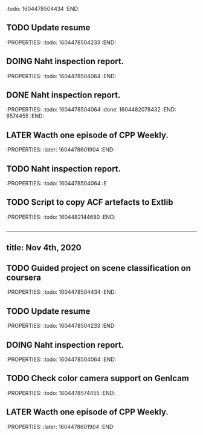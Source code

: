 :todo: 1604478504434
:END:
## TODO Update resume
:PROPERTIES:
:todo: 1604478504233
:END:
## DOING Naht inspection report.
:PROPERTIES:
:todo: 1604478504064
:END:
## DONE Naht inspection report.
:PROPERTIES:
:todo: 1604478504064
:done: 1604482078432
:END:
8574455
:END:
## LATER Wacth one episode of CPP Weekly.
:PROPERTIES:
:later: 1604478601904
:END:
##
## TODO Naht inspection report.
:PROPERTIES:
:todo: 1604478504064
:E
## TODO Script to copy ACF artefacts to Extlib
:PROPERTIES:
:todo: 1604482144680
:END:
##
---
title: Nov 4th, 2020
---

## TODO Guided project on scene classification on coursera
:PROPERTIES:
:todo: 1604478504434
:END:
## TODO Update resume
:PROPERTIES:
:todo: 1604478504233
:END:
## DOING Naht inspection report.
:PROPERTIES:
:todo: 1604478504064
:END:
## TODO Check color camera support on GenIcam
:PROPERTIES:
:todo: 1604478574455
:END:
## LATER Wacth one episode of CPP Weekly.
:PROPERTIES:
:later: 1604478601904
:END:
##
